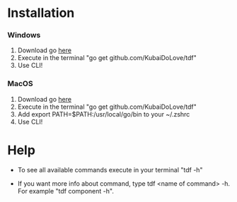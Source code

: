 # Installation

### Windows
1) Download go [here](https://golang.org/dl/)
2) Execute in the terminal "go get github.com/KubaiDoLove/tdf"
3) Use CLI!

### MacOS
1) Download go [here](https://golang.org/dl/)
2) Execute in the terminal "go get github.com/KubaiDoLove/tdf"
2) Add export PATH=$PATH:/usr/local/go/bin to your ~/.zshrc
3) Use CLI!

# Help

- To see all available commands execute in your terminal "tdf -h"

- If you want more info about command, type tdf \<name of command\> -h. For example "tdf component -h".
